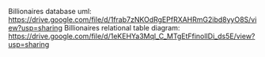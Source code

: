 Billionaires database uml:
  https://drive.google.com/file/d/1frab7zNKOdRgEPfRXAHRmG2ibd8yyO8S/view?usp=sharing
Billionaires relational table diagram:
  https://drive.google.com/file/d/1eKEHYa3Mql_C_MTgEtFfinolIDi_ds5E/view?usp=sharing
